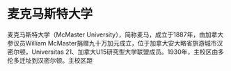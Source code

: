 # 麦克马斯特大学

麦克马斯特大学（McMaster University），简称麦马，成立于1887年，由加拿大参议员William McMaster捐赠九十万加元成立，位于加拿大安大略省旅游城市汉密尔顿，Universitas 21、加拿大U15研究型大学联盟成员。1930年，主校区由多伦多迁址到汉密尔顿。主校区距